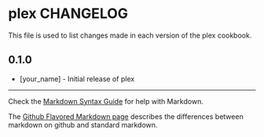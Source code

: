 # plex CHANGELOG

This file is used to list changes made in each version of the plex cookbook.

## 0.1.0
- [your_name] - Initial release of plex

- - -
Check the [Markdown Syntax Guide](http://daringfireball.net/projects/markdown/syntax) for help with Markdown.

The [Github Flavored Markdown page](http://github.github.com/github-flavored-markdown/) describes the differences between markdown on github and standard markdown.
